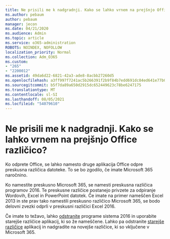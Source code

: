 ```yaml
---
title: Ne prisili me k nadgradnji. Kako se lahko vrnem na prejšnjo Office različico?
ms.author: pebaum
author: pebaum
manager: jecon
ms.date: 04/21/2020
ms.audience: Admin
ms.topic: article
ms.service: o365-administration
ROBOTS: NOINDEX, NOFOLLOW
localization_priority: Normal
ms.collection: Adm_O365
ms.custom:
- "265"
- "2200012"
ms.assetid: 49da6d22-6821-42a3-ade8-8acbb27260d5
ms.openlocfilehash: a3ff997f7241ac5b266391f2b9f84b7edd691dc84ed641e77b091d33c5a3dbf5
ms.sourcegitcommit: b5f7da89a650d2915dc652449623c78be6247175
ms.translationtype: MT
ms.contentlocale: sl-SI
ms.lasthandoff: 08/05/2021
ms.locfileid: "54079610"
---
```

# <a name="dont-force-me-to-upgrade-how-do-i-go-back-to-the-previous-office-version"></a>Ne prisili me k nadgradnji. Kako se lahko vrnem na prejšnjo Office različico?

Ko odprete Office, se lahko namesto druge aplikacija Office odpre preskusna različica datoteke. To se bo zgodilo, če imate Microsoft 365 naročnino.
  
Ko namestite preskusno Microsoft 365, se namesti preskusna različica programov 2016. Te preskusne različice postanejo privzete za odpiranje Wordovih, Excel in PowerPoint datotek. Če imate na primer nameščen Excel 2013 in ste prav tako namestili preskusno različico Microsoft 365, se bodo delovni zvezki odprli v preskusni različici Excel 2016.
  
Če imate to težavo, lahko [odstranite](https://support.office.com/article/9dd49b83-264a-477a-8fcc-2fdf5dbf61d8.aspx) programe sistema 2016 in uporabite starejše različice aplikacij, ki so že nameščene. Lahko pa odstranite [starejše različice](https://support.office.com/article/9dd49b83-264a-477a-8fcc-2fdf5dbf61d8.aspx) aplikacij in nadgradite na novejše različice, ki so vključene v Microsoft 365.

